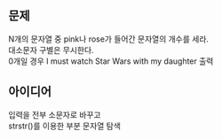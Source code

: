 ## 문제
N개의 문자열 중 pink나 rose가 들어간 문자열의 개수를 세라.  
대소문자 구별은 무시한다.  
0개일 경우 I must watch Star Wars with my daughter 출력  

## 아이디어
입력을 전부 소문자로 바꾸고  
strstr()를 이용한 부분 문자열 탐색
